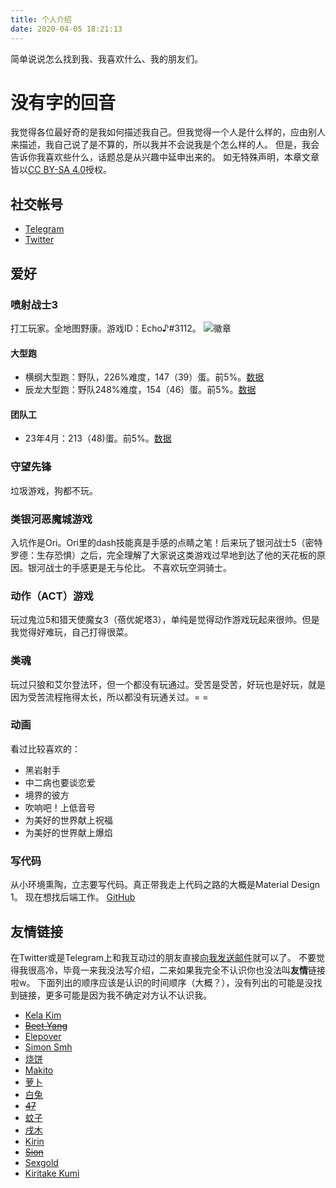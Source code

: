 ```yaml
---
title: 个人介绍
date: 2020-04-05 18:21:13
---
```


简单说说怎么找到我、我喜欢什么、我的朋友们。
<!--more-->

# 没有字的回音
我觉得各位最好奇的是我如何描述我自己。但我觉得一个人是什么样的，应由别人来描述，我自己说了是不算的，所以我并不会说我是个怎么样的人。
但是，我会告诉你我喜欢些什么，话题总是从兴趣中延申出来的。
如无特殊声明，本章文章皆以[CC BY-SA 4.0](https://creativecommons.org/licenses/by-sa/4.0/)授权。

## 社交帐号
- [Telegram](https://t.me/WordlessEcho)
- [Twitter](https://twitter.com/Wordless_Echo)

## 爱好
### 喷射战士3
打工玩家。全地图野康。游戏ID：Echo♪#3112。
![徽章](https://s2.loli.net/2023/05/07/U9bwryEakfn7XVO.jpg)
#### 大型跑
- 横纲大型跑：野队，226%难度，147（39）蛋。前5%。[数据](https://twitter.com/wordlessecho/status/1602756504557596672)
- 辰龙大型跑：野队248%难度，154（46）蛋。前5%。[数据](https://twitter.com/wordlessecho/status/1632588480365862913)
#### 团队工
- 23年4月：213（48)蛋。前5%。[数据](https://twitter.com/WordlessEcho/status/1648287666646179840)

### 守望先锋
垃圾游戏，狗都不玩。

### 类银河恶魔城游戏
入坑作是Ori。Ori里的dash技能真是手感的点睛之笔！后来玩了银河战士5（密特罗德：生存恐惧）之后，完全理解了大家说这类游戏过早地到达了他的天花板的原因。银河战士的手感更是无与伦比。
不喜欢玩空洞骑士。

### 动作（ACT）游戏
玩过鬼泣5和猎天使魔女3（蓓优妮塔3），单纯是觉得动作游戏玩起来很帅。但是我觉得好难玩，自己打得很菜。

### 类魂
玩过只狼和艾尔登法环，但一个都没有玩通过。受苦是受苦，好玩也是好玩，就是因为受苦流程拖得太长，所以都没有玩通关过。= =

### 动画
看过比较喜欢的：
- 黑岩射手
- 中二病也要谈恋爱
- 境界的彼方
- 吹响吧！上低音号
- 为美好的世界献上祝福
- 为美好的世界献上爆焰

### 写代码
从小环境熏陶，立志要写代码。真正带我走上代码之路的大概是Material Design 1。
现在想找后端工作。
[GitHub](https://github.com/WordlessEcho)

## 友情链接
在Twitter或是Telegram上和我互动过的朋友直接[向我发送邮件](mailto://me@wordlessecho.com)就可以了。
不要觉得我很高冷，毕竟一来我没法写介绍，二来如果我完全不认识你也没法叫**友情**链接啦w。
下面列出的顺序应该是认识的时间顺序（大概？），没有列出的可能是没找到链接，更多可能是因为我不确定对方认不认识我。

- [Kela Kim](https://www.wsl.moe/)
- ~~[Beet Yang](https://beetman.net/)~~
- [Elepover](https://daily.elepover.com/)
- [Simon Smh](https://simonsmh.cc/)
- [烧饼](https://feng.moe/)
- [Makito](https://mak1t0.cc/)
- [萝卜](https://blog.miraclemilk.me/)
- [白兔](https://daisuke.moe/)
- ~~[47](https://blog.cn47mp.moe/)~~
- [蚊子](https://mozz.ie/)
- [戌木](https://blog.xmuu.dev/)
- [Kirin](https://9baka.moe)
- ~~[Sion](https://blog.sion.moe/)~~
- [Sexgold](https://blog.theergold.com)
- [Kiritake Kumi](https://blog.yazawaniko.com/)
